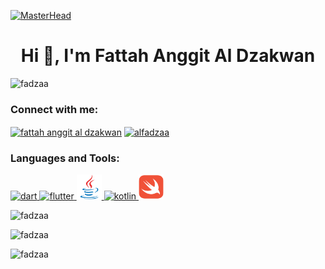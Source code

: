 [![MasterHead](https://1.bp.blogspot.com/-7A4WynwLsMw/XbBpCXG8fHI/AAAAAAAAMt4/uOa1bpLskYgrwGbllhSu2SDj_Mig8SXJQCLcBGAsYHQ/s1600/2000_600px.gif)](https://rishavchanda.io)
<h1 align="center">Hi 👋, I'm Fattah Anggit Al Dzakwan</h1>
<p align="left"> <img src="https://komarev.com/ghpvc/?username=fadzaa&label=Profile%20views&color=0e75b6&style=flat" alt="fadzaa" /> </p>

<h3 align="left">Connect with me:</h3>
<p align="left">
<a href="https://www.linkedin.com/in/fattah-anggit-al-dzakwan/" target="blank"><img align="center" src="https://raw.githubusercontent.com/rahuldkjain/github-profile-readme-generator/master/src/images/icons/Social/linked-in-alt.svg" alt="fattah anggit al dzakwan" height="30" width="40" /></a>
<a href="https://instagram.com/alfadzaa" target="blank"><img align="center" src="https://raw.githubusercontent.com/rahuldkjain/github-profile-readme-generator/master/src/images/icons/Social/instagram.svg" alt="alfadzaa" height="30" width="40" /></a>
</p>

<h3 align="left">Languages and Tools:</h3>
<p align="left"> <a href="https://dart.dev" target="_blank" rel="noreferrer"> <img src="https://www.vectorlogo.zone/logos/dartlang/dartlang-icon.svg" alt="dart" width="40" height="40"/> </a> <a href="https://flutter.dev" target="_blank" rel="noreferrer"> <img src="https://www.vectorlogo.zone/logos/flutterio/flutterio-icon.svg" alt="flutter" width="40" height="40"/> </a> <a href="https://www.java.com" target="_blank" rel="noreferrer"> <img src="https://raw.githubusercontent.com/devicons/devicon/master/icons/java/java-original.svg" alt="java" width="40" height="40"/> </a> <a href="https://kotlinlang.org" target="_blank" rel="noreferrer"> <img src="https://www.vectorlogo.zone/logos/kotlinlang/kotlinlang-icon.svg" alt="kotlin" width="40" height="40"/> </a> <a href="https://developer.apple.com/swift/" target="_blank" rel="noreferrer"> <img src="https://raw.githubusercontent.com/devicons/devicon/master/icons/swift/swift-original.svg" alt="swift" width="40" height="40"/> </a> </p>

<p align="left">
  <img src="https://github-readme-stats.vercel.app/api/top-langs?username=fadzaa&layout=compact&hide=C%2B%2B,CMake,css&show_icons=true&locale=en&&theme=react" alt="fadzaa" />
</p>

<p align="left">
  <img src="https://github-readme-stats.vercel.app/api?username=fadzaa&show_icons=true&locale=en&theme=react" alt="fadzaa" />
</p>

<p align="left">
  <img src="https://streak-stats.demolab.com/?user=fadzaa&theme=react" alt="fadzaa"/>
</p>
